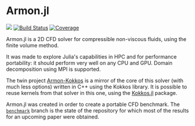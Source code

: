 # Armon.jl

[![](https://img.shields.io/badge/docs-dev-blue.svg)](https://keluaa.github.io/Armon.jl/dev)
[![Build Status](https://github.com/Keluaa/Armon.jl/actions/workflows/CI.yml/badge.svg?branch=main)](https://github.com/Keluaa/Armon.jl/actions/workflows/CI.yml?query=branch%3Amain)
[![Coverage](https://codecov.io/gh/Keluaa/Armon.jl/branch/main/graph/badge.svg)](https://codecov.io/gh/Keluaa/Armon.jl)

Armon.jl is a 2D CFD solver for compressible non-viscous fluids, using the finite volume method.

It was made to explore Julia's capabilities in HPC and for performance portability: it should
perform very well on any CPU and GPU.
Domain decomposition using MPI is supported.

The twin project [Armon-Kokkos](https://github.com/Keluaa/Armon-Kokkos) is a mirror of the core of
this solver (with much less options) written in C++ using the Kokkos library.
It is possible to reuse kernels from that solver in this one, using the
[Kokkos.jl](https://github.com/Keluaa/Kokkos.jl) package.

Armon.jl was created in order to create a portable CFD benchmark.
The [`benchmark`](https://github.com/Keluaa/Armon.jl/tree/benchmark) branch is the state of the
repository for which most of the results for an upcoming paper were obtained.
